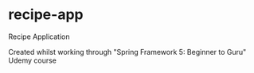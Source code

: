 # recipe-app
Recipe Application

Created whilst working through "Spring Framework 5: Beginner to Guru" Udemy course
